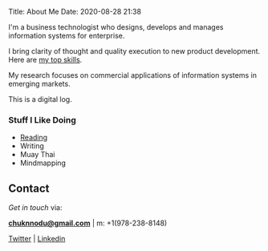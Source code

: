 Title: About Me
Date: 2020-08-28 21:38

I'm a business technologist who designs, develops and manages 
information systems for enterprise. 

I bring clarity of thought and quality execution to new product development. 
Here are [my top skills](https://secure.plum.io/p/o93Pr7IyMGN98jHG9suN5A).

My research focuses on commercial applications of information systems in emerging markets.

This is a digital log. 



### Stuff I Like Doing
- [Reading](https://chunnodu.com/my-2020-reading-list.html)
- Writing
- Muay Thai
- Mindmapping

## Contact

_Get in touch_ via: 

 **[chuknnodu@gmail.com](mailto:chuknnodu@gmail.com)** |  m: +1(978-238-8148) 

[Twitter](https://www.twitter.com/geoponge) | [Linkedin](https://www.linkedin/in/chunnodu)